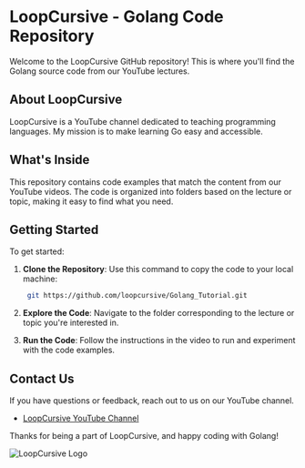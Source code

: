 # LoopCursive - Golang Code Repository

Welcome to the LoopCursive GitHub repository! This is where you'll find the Golang source code from our YouTube lectures.

## About LoopCursive

LoopCursive is a YouTube channel dedicated to teaching programming languages. My mission is to make learning Go easy and accessible.

## What's Inside

This repository contains code examples that match the content from our YouTube videos. The code is organized into folders based on the lecture or topic, making it easy to find what you need.

## Getting Started

To get started:

1. **Clone the Repository**: Use this command to copy the code to your local machine:

    ```bash
     git https://github.com/loopcursive/Golang_Tutorial.git
    ```

2. **Explore the Code**: Navigate to the folder corresponding to the lecture or topic you're interested in.

3. **Run the Code**: Follow the instructions in the video to run and experiment with the code examples.

## Contact Us

If you have questions or feedback, reach out to us on our YouTube channel.

- [LoopCursive YouTube Channel](https://www.youtube.com/@LoopCursive)

Thanks for being a part of LoopCursive, and happy coding with Golang!

![LoopCursive Logo](loopcursive_logo.png)

